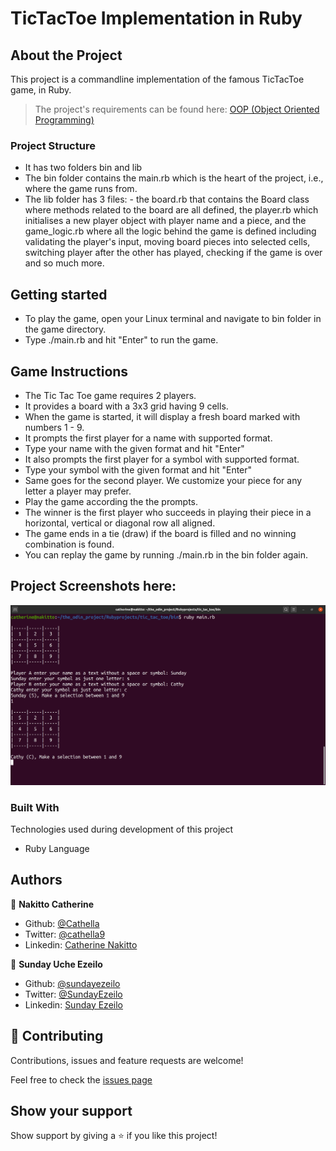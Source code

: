 # TicTacToe Implementation in Ruby

## About the Project
This project is a commandline implementation of the famous TicTacToe game, in Ruby.

> The project's requirements can be found here: [OOP (Object Oriented Programming)](https://microverse.pathwright.com/library/fast-track-curriculum/69047/path/step/59565018/)

### Project Structure
- It has two folders bin and lib
- The bin folder contains the main.rb which is the heart of the project, i.e., where the game runs from.
- The lib folder has 3 files: - the board.rb that contains the Board class where methods related to the board are all defined, the player.rb which initialises a new player object with player name and a piece, and the game_logic.rb where all the logic behind the game is defined including validating the player's input, moving board pieces into selected cells, switching player after the other has played, checking if the game is over and so much more.

## Getting started
- To play the game, open your Linux terminal and navigate to bin folder in the game directory.
- Type ./main.rb and hit "Enter" to run the game.

## Game Instructions
- The Tic Tac Toe game requires 2 players.
- It provides a board with a 3x3 grid having 9 cells.
- When the game is started, it will display a fresh board marked with numbers 1 - 9.
- It prompts the first player for a name with supported format.
- Type your name with the given format and hit "Enter"
- It also prompts the first player for a symbol with supported format.
- Type your symbol with the given format and hit "Enter"
- Same goes for the second player. We customize your piece for any letter a player may prefer.
- Play the game according the the prompts.
- The winner is the first player who succeeds in playing their piece in a horizontal, vertical or diagonal row all aligned.
- The game ends in a tie (draw) if the board is filled and no winning combination is found.
- You can replay the game by running ./main.rb in the bin folder again.

## Project Screenshots here:
![screenshot](capture.png)

### Built With
Technologies used during development of this project
- Ruby Language

## Authors

👤 **Nakitto Catherine**

- Github: [@Cathella](https://github.com/Cathella)
- Twitter: [@cathella9](https://twitter.com/cathella9)
- Linkedin: [Catherine Nakitto](https://www.linkedin.com/in/catherine-nakitto-51ba2a40/)

👤 **Sunday Uche Ezeilo**

- Github: [@sundayezeilo](https://github.com/ezeilo-su)
- Twitter: [@SundayEzeilo](https://twitter.com/SundayEzeilo)
- Linkedin: [Sunday Ezeilo](https://www.linkedin.com/in/sunday-ezeilo-a6a67664/)

## 🤝 Contributing

Contributions, issues and feature requests are welcome!

Feel free to check the [issues page](https://github.com/Cathella/tic_tac_toe/issues)

## Show your support

Show support by giving a ⭐️ if you like this project!
